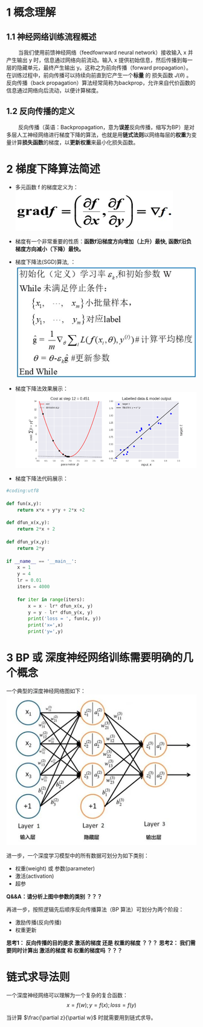# 1 概念理解

## 1.1 神经网络训练流程概述

&nbsp;&nbsp;&nbsp;&nbsp;&nbsp;&nbsp;&nbsp;&nbsp;当我们使用前馈神经网络（feedfowrward neural network）接收输入 x 并产生输出 y 时，信息通过网络向前流动。输入 x 提供初始信息，然后传播到每一层的隐藏单元，最终产生输出 y。这称之为前向传播（forward propagation）。
在训练过程中，前向传播可以持续向前直到它产生一个**标量** 的 损失函数 $J(\theta)$ 。
反向传播（back propagation）算法经常简称为backprop，允许来自代价函数的信息通过网络向后流动，以便计算梯度。<br>

## 1.2 反向传播的定义
&nbsp;&nbsp;&nbsp;&nbsp;&nbsp;&nbsp;&nbsp;&nbsp;反向传播（英语：Backpropagation，意为**误差**反向传播，缩写为BP）是对多层人工神经网络进行梯度下降的算法，也就是用**链式法则**以网络每层的**权重**为变量计算**损失函数**的梯度，以**更新权重**来最小化损失函数。<br>

# 2 梯度下降算法简述
- 多元函数 f 的梯度定义为：<br>
![梯度公式](images/back-propagation-formula1.jpg)

- 梯度有一个非常重要的性质：**函数f沿梯度方向增加（上升）最快, 函数f沿负梯度方向减小（下降）最快。**

- 梯度下降法(SGD)算法, ：<br>
![梯度下降法](images/back-propagation-figure1.jpg)

- 梯度下降法效果展示：<br>
![梯度下降法](images/back-propagation-gif1.gif)

- 梯度下降法代码展示：<br>
```python
#coding:utf8
    
def fun(x,y):
    return x*x + y*y + 2*x +2

def dfun_x(x,y): 
    return 2*x + 2 

def dfun_y(x,y):
    return 2*y

if __name__ == '__main__':    
    x = 1
    y = 4
    lr = 0.01
    iters = 4000

    for iter in range(iters):
        x = x - lr* dfun_x(x, y)
        y = y - lr* dfun_y(x, y)
        print('loss = ', fun(x, y))
        print('x=',x)
        print('y=',y)
```

# 3 BP 或 深度神经网络训练需要明确的几个概念

一个典型的深度神经网络图如下：<br>
![网络结构图](images/back-propagation-figure2.jpg)

进一步，一个深度学习模型中的所有数据可划分为如下类别：
- 权重(weight) 或 参数(parameter)
- 激活(activation)
- 超参

**Q&&A：请分析上图中参数的类别 ？？？**

再进一步，按照逻辑先后顺序反向传播算法（BP 算法）可划分为两个阶段：<br>
- 激励传播(反向传播)
- 权重更新

**思考1： 反向传播的目的是求 激活的梯度 还是 权重的梯度 ？？？**
**思考2： 我们需要同时计算出 激活的梯度 和 权重的梯度吗 ？？？**

# 链式求导法则
一个深度神经网络可以理解为一个复杂的复合函数：<br>
$$x = f(w); y = f(x); loss = f(y)$$

当计算 $\frac{\partial z}{\partial w}$ 时就需要用到链式求导。



